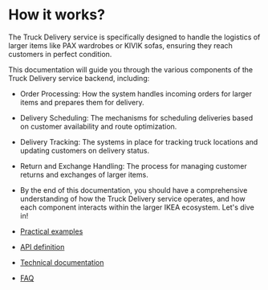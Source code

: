 # How it works?

The Truck Delivery service is specifically designed to handle the logistics of larger items like PAX wardrobes or KIVIK sofas, ensuring they reach customers in perfect condition.

This documentation will guide you through the various components of the Truck Delivery service backend, including:

- Order Processing: How the system handles incoming orders for larger items and prepares them for delivery.
- Delivery Scheduling: The mechanisms for scheduling deliveries based on customer availability and route optimization.
- Delivery Tracking: The systems in place for tracking truck locations and updating customers on delivery status.
- Return and Exchange Handling: The process for managing customer returns and exchanges of larger items.
- By the end of this documentation, you should have a comprehensive understanding of how the Truck Delivery service operates, and how each component interacts within the larger IKEA ecosystem. Let's dive in!

- [Practical examples](#sample-use-cases)
- [API definition](#api-definition)
- [Technical documentation](#technical-documentation)
- [FAQ](#faq)